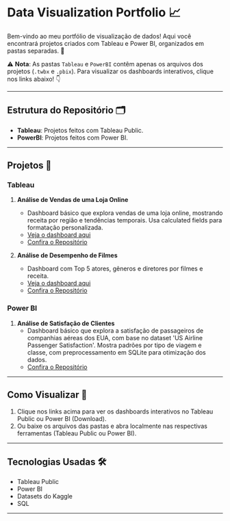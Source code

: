 # Data Visualization Portfolio 📈

Bem-vindo ao meu portfólio de visualização de dados! Aqui você encontrará projetos criados com Tableau e Power BI, organizados em pastas separadas. 🚀

⚠️ **Nota**: As pastas `Tableau` e `PowerBI` contêm apenas os arquivos dos projetos (`.twbx` e `.pbix`). Para visualizar os dashboards interativos, clique nos links abaixo! 👇

---

## Estrutura do Repositório 🗂️
- **Tableau**: Projetos feitos com Tableau Public.  
- **PowerBI**: Projetos feitos com Power BI.  

---

## Projetos 🌟

### Tableau
1. **Análise de Vendas de uma Loja Online**  
   - Dashboard básico que explora vendas de uma loja online, mostrando receita por região e tendências temporais. Usa calculated fields para formatação personalizada.  
   - [Veja o dashboard aqui](https://public.tableau.com/app/profile/felipe.sousa8487/viz/OnlineRetailDataset_17418115724380/Dashboard1)
   - [Confira o Repositório](https://github.com/benzerinsio/OnlineRetail-Tableau)

2. **Análise de Desempenho de Filmes**  
   - Dashboard com Top 5 atores, gêneros e diretores por filmes e receita.  
   - [Veja o dashboard aqui](https://public.tableau.com/app/profile/felipe.sousa8487/viz/IMDB-Tableau_17418779453400/Dashboard1)
   - [Confira o Repositório](https://github.com/benzerinsio/IMDBTop1000-Tableau)

### Power BI
1. **Análise de Satisfação de Clientes**  
   - Dashboard básico que explora a satisfação de passageiros de companhias aéreas dos EUA, com base no dataset 'US Airline Passenger Satisfaction'. Mostra padrões por tipo de viagem e classe, com preprocessamento em SQLite para otimização dos dados.
   - [Confira o Repositório](https://github.com/benzerinsio/USAirlineSatisfaction-PowerBI)

---

## Como Visualizar 👀
1. Clique nos links acima para ver os dashboards interativos no Tableau Public ou Power BI (Download).  
2. Ou baixe os arquivos das pastas e abra localmente nas respectivas ferramentas (Tableau Public ou Power BI).  

---

## Tecnologias Usadas 🛠️
- Tableau Public  
- Power BI
- Datasets do Kaggle
- SQL

---